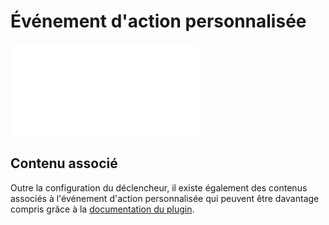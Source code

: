 # Événement d'action personnalisée

<PluginInfo commercial="true" name="workflow-custom-action-trigger" link="/handbook/workflow-custom-action-trigger"></PluginInfo>

<embed src="../../workflow-custom-action-trigger/trigger.md#L3-L999"></embed>

## Contenu associé

Outre la configuration du déclencheur, il existe également des contenus associés à l'événement d'action personnalisée qui peuvent être davantage compris grâce à la [documentation du plugin](../../workflow-custom-action-trigger/index.md).

